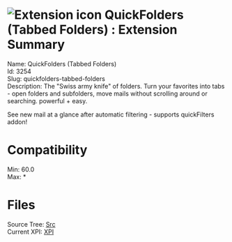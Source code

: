 # ![Extension icon](https://addons.thunderbird.net/user-media/addon_icons/3/3254-64.png?modified=1513636963) QuickFolders (Tabbed Folders) : Extension Summary

Name: QuickFolders (Tabbed Folders)  
Id: 3254  
Slug: quickfolders-tabbed-folders  
Description: The "Swiss army knife" of folders. Turn your favorites into tabs - open folders and subfolders, move mails without scrolling around or searching. powerful + easy.

See new mail at a glance after automatic filtering - supports quickFilters addon!
  

# Compatibility
Min: 60.0  
Max: *  

# Files

Source Tree: [Src](C:/Dev/Thunderbird/ThunderKdB/xall/x68/3254-quickfolders-tabbed-folders/src)  
Current XPI: [XPI](C:/Dev/Thunderbird/ThunderKdB/xall/x68/3254-quickfolders-tabbed-folders/xpi)  



